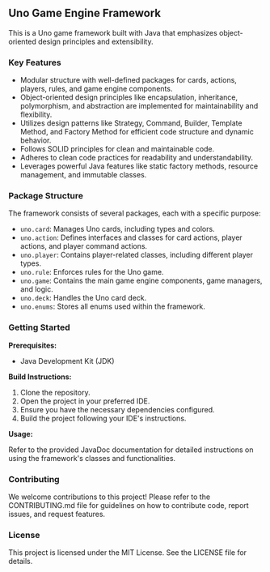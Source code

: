 ## Uno Game Engine Framework

This is a Uno game framework built with Java that emphasizes object-oriented design principles and extensibility.

### Key Features

* Modular structure with well-defined packages for cards, actions, players, rules, and game engine components.
* Object-oriented design principles like encapsulation, inheritance, polymorphism, and abstraction are implemented for maintainability and flexibility.
* Utilizes design patterns like Strategy, Command, Builder, Template Method, and Factory Method for efficient code structure and dynamic behavior.
* Follows SOLID principles for clean and maintainable code.
* Adheres to clean code practices for readability and understandability.
* Leverages powerful Java features like static factory methods, resource management, and immutable classes.

### Package Structure

The framework consists of several packages, each with a specific purpose:

* `uno.card`: Manages Uno cards, including types and colors.
* `uno.action`: Defines interfaces and classes for card actions, player actions, and player command actions.
* `uno.player`: Contains player-related classes, including different player types.
* `uno.rule`: Enforces rules for the Uno game.
* `uno.game`: Contains the main game engine components, game managers, and logic.
* `uno.deck`: Handles the Uno card deck.
* `uno.enums`: Stores all enums used within the framework.

### Getting Started

**Prerequisites:**

* Java Development Kit (JDK)

**Build Instructions:**

1. Clone the repository.
2. Open the project in your preferred IDE.
3. Ensure you have the necessary dependencies configured.
4. Build the project following your IDE's instructions.

**Usage:**

Refer to the provided JavaDoc documentation for detailed instructions on using the framework's classes and functionalities.


### Contributing

We welcome contributions to this project! Please refer to the CONTRIBUTING.md file for guidelines on how to contribute code, report issues, and request features.


### License

This project is licensed under the MIT License. See the LICENSE file for details.
